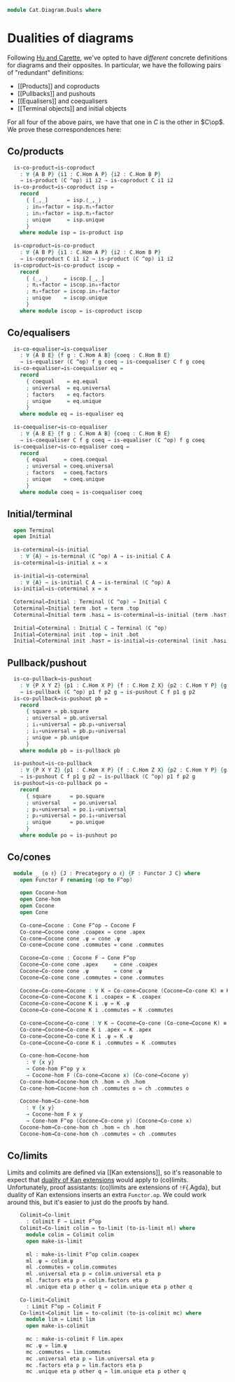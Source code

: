 <!--
```agda
open import Cat.Diagram.Colimit.Cocone
open import Cat.Diagram.Colimit.Base
open import Cat.Diagram.Coequaliser
open import Cat.Diagram.Limit.Base
open import Cat.Diagram.Limit.Cone
open import Cat.Diagram.Coproduct
open import Cat.Diagram.Equaliser
open import Cat.Diagram.Pullback
open import Cat.Diagram.Terminal
open import Cat.Diagram.Initial
open import Cat.Diagram.Product
open import Cat.Diagram.Pushout
open import Cat.Prelude
```
-->

```agda
module Cat.Diagram.Duals where
```

<!--
```agda
module _ {o ℓ} {C : Precategory o ℓ} where
  private module C = Precategory C
```
-->

# Dualities of diagrams

Following [Hu and Carette][agda-categories], we've opted to have
_different_ concrete definitions for diagrams and their opposites. In
particular, we have the following pairs of "redundant" definitions:

[agda-categories]: https://arxiv.org/abs/2005.07059

- [[Products]] and coproducts
- [[Pullbacks]] and pushouts
- [[Equalisers]] and coequalisers
- [[Terminal objects]] and initial objects

For all four of the above pairs, we have that one in $C$ is the other in
$C\op$. We prove these correspondences here:

## Co/products

```agda
  is-co-product→is-coproduct
    : ∀ {A B P} {i1 : C.Hom A P} {i2 : C.Hom B P}
    → is-product (C ^op) i1 i2 → is-coproduct C i1 i2
  is-co-product→is-coproduct isp =
    record
      { [_,_]      = isp.⟨_,_⟩
      ; in₀∘factor = isp.π₁∘factor
      ; in₁∘factor = isp.π₂∘factor
      ; unique     = isp.unique
      }
    where module isp = is-product isp
  
  is-coproduct→is-co-product
    : ∀ {A B P} {i1 : C.Hom A P} {i2 : C.Hom B P}
    → is-coproduct C i1 i2 → is-product (C ^op) i1 i2
  is-coproduct→is-co-product iscop =
    record
      { ⟨_,_⟩     = iscop.[_,_]
      ; π₁∘factor = iscop.in₀∘factor
      ; π₂∘factor = iscop.in₁∘factor
      ; unique    = iscop.unique
      }
    where module iscop = is-coproduct iscop
```

## Co/equalisers

```agda
  is-co-equaliser→is-coequaliser
    : ∀ {A B E} {f g : C.Hom A B} {coeq : C.Hom B E}
    → is-equaliser (C ^op) f g coeq → is-coequaliser C f g coeq
  is-co-equaliser→is-coequaliser eq =
    record
      { coequal    = eq.equal
      ; universal  = eq.universal
      ; factors    = eq.factors
      ; unique     = eq.unique
      }
    where module eq = is-equaliser eq
  
  is-coequaliser→is-co-equaliser
    : ∀ {A B E} {f g : C.Hom A B} {coeq : C.Hom B E}
    → is-coequaliser C f g coeq → is-equaliser (C ^op) f g coeq
  is-coequaliser→is-co-equaliser coeq =
    record
      { equal     = coeq.coequal
      ; universal = coeq.universal
      ; factors   = coeq.factors
      ; unique    = coeq.unique
      }
    where module coeq = is-coequaliser coeq
```

## Initial/terminal

```agda
  open Terminal
  open Initial
  
  is-coterminal→is-initial
    : ∀ {A} → is-terminal (C ^op) A → is-initial C A
  is-coterminal→is-initial x = x
  
  is-initial→is-coterminal
    : ∀ {A} → is-initial C A → is-terminal (C ^op) A
  is-initial→is-coterminal x = x
  
  Coterminal→Initial : Terminal (C ^op) → Initial C
  Coterminal→Initial term .bot = term .top
  Coterminal→Initial term .has⊥ = is-coterminal→is-initial (term .has⊤)
  
  Initial→Coterminal : Initial C → Terminal (C ^op)
  Initial→Coterminal init .top = init .bot
  Initial→Coterminal init .has⊤ = is-initial→is-coterminal (init .has⊥)
```

## Pullback/pushout

```agda
  is-co-pullback→is-pushout
    : ∀ {P X Y Z} {p1 : C.Hom X P} {f : C.Hom Z X} {p2 : C.Hom Y P} {g : C.Hom Z Y}
    → is-pullback (C ^op) p1 f p2 g → is-pushout C f p1 g p2
  is-co-pullback→is-pushout pb =
    record
      { square = pb.square
      ; universal = pb.universal
      ; i₁∘universal = pb.p₁∘universal
      ; i₂∘universal = pb.p₂∘universal
      ; unique = pb.unique
      }
    where module pb = is-pullback pb
  
  is-pushout→is-co-pullback
    : ∀ {P X Y Z} {p1 : C.Hom X P} {f : C.Hom Z X} {p2 : C.Hom Y P} {g : C.Hom Z Y}
    → is-pushout C f p1 g p2 → is-pullback (C ^op) p1 f p2 g
  is-pushout→is-co-pullback po =
    record
      { square      = po.square
      ; universal    = po.universal
      ; p₁∘universal = po.i₁∘universal
      ; p₂∘universal = po.i₂∘universal
      ; unique      = po.unique
      }
    where module po = is-pushout po
```

## Co/cones

```agda
  module _ {o ℓ} {J : Precategory o ℓ} {F : Functor J C} where
    open Functor F renaming (op to F^op)
  
    open Cocone-hom
    open Cone-hom
    open Cocone
    open Cone
  
    Co-cone→Cocone : Cone F^op → Cocone F
    Co-cone→Cocone cone .coapex = cone .apex
    Co-cone→Cocone cone .ψ = cone .ψ
    Co-cone→Cocone cone .commutes = cone .commutes
  
    Cocone→Co-cone : Cocone F → Cone F^op
    Cocone→Co-cone cone .apex     = cone .coapex
    Cocone→Co-cone cone .ψ        = cone .ψ
    Cocone→Co-cone cone .commutes = cone .commutes
  
    Cocone→Co-cone→Cocone : ∀ K → Co-cone→Cocone (Cocone→Co-cone K) ≡ K
    Cocone→Co-cone→Cocone K i .coapex = K .coapex
    Cocone→Co-cone→Cocone K i .ψ = K .ψ
    Cocone→Co-cone→Cocone K i .commutes = K .commutes
  
    Co-cone→Cocone→Co-cone : ∀ K → Cocone→Co-cone (Co-cone→Cocone K) ≡ K
    Co-cone→Cocone→Co-cone K i .apex = K .apex
    Co-cone→Cocone→Co-cone K i .ψ = K .ψ
    Co-cone→Cocone→Co-cone K i .commutes = K .commutes
  
    Co-cone-hom→Cocone-hom
      : ∀ {x y}
      → Cone-hom F^op y x
      → Cocone-hom F (Co-cone→Cocone x) (Co-cone→Cocone y)
    Co-cone-hom→Cocone-hom ch .hom = ch .hom
    Co-cone-hom→Cocone-hom ch .commutes o = ch .commutes o
  
    Cocone-hom→Co-cone-hom
      : ∀ {x y}
      → Cocone-hom F x y
      → Cone-hom F^op (Cocone→Co-cone y) (Cocone→Co-cone x)
    Cocone-hom→Co-cone-hom ch .hom = ch .hom
    Cocone-hom→Co-cone-hom ch .commutes = ch .commutes
```

## Co/limits

Limits and colimits are defined via [[Kan extensions]], so it's reasonable
to expect that [duality of Kan extensions] would apply to (co)limits.
Unfortunately, proof assistants: (co)limits are extensions of
`!F`{.Agda}, but duality of Kan extensions inserts an extra `Functor.op`.
We could work around this, but it's easier to just do the proofs by hand.

[duality of Kan extensions]: Cat.Functor.Kan.Duality.html

```agda
    Colimit→Co-limit
      : Colimit F → Limit F^op
    Colimit→Co-limit colim = to-limit (to-is-limit ml) where
      module colim = Colimit colim
      open make-is-limit
  
      ml : make-is-limit F^op colim.coapex
      ml .ψ = colim.ψ
      ml .commutes = colim.commutes
      ml .universal eta p = colim.universal eta p
      ml .factors eta p = colim.factors eta p
      ml .unique eta p other q = colim.unique eta p other q
  
    Co-limit→Colimit
      : Limit F^op → Colimit F
    Co-limit→Colimit lim = to-colimit (to-is-colimit mc) where
      module lim = Limit lim
      open make-is-colimit
  
      mc : make-is-colimit F lim.apex
      mc .ψ = lim.ψ
      mc .commutes = lim.commutes
      mc .universal eta p = lim.universal eta p
      mc .factors eta p = lim.factors eta p
      mc .unique eta p other q = lim.unique eta p other q
```

